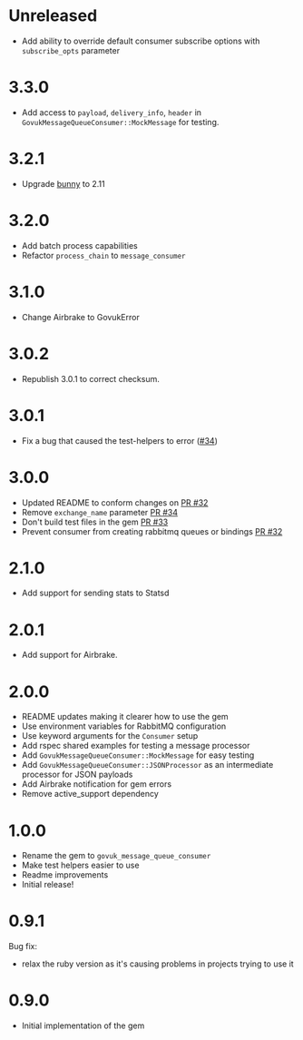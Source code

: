 # Unreleased

- Add ability to override default consumer subscribe options with `subscribe_opts` parameter

# 3.3.0

- Add access to `payload`, `delivery_info`, `header` in `GovukMessageQueueConsumer::MockMessage` for testing.

# 3.2.1

- Upgrade [bunny](http://rubybunny.info/) to 2.11

# 3.2.0

- Add batch process capabilities
- Refactor `process_chain` to `message_consumer` 

# 3.1.0

- Change Airbrake to GovukError

# 3.0.2

- Republish 3.0.1 to correct checksum.

# 3.0.1

- Fix a bug that caused the test-helpers to error ([#34](https://github.com/alphagov/govuk_message_queue_consumer/pull/34))

# 3.0.0

- Updated README to conform changes on [PR #32](https://github.com/alphagov/govuk_message_queue_consumer/pull/32)
- Remove `exchange_name` parameter [PR #34](https://github.com/alphagov/govuk_message_queue_consumer/pull/34)
- Don't build test files in the gem [PR #33](https://github.com/alphagov/govuk_message_queue_consumer/pull/33)
- Prevent consumer from creating rabbitmq queues or bindings [PR #32](https://github.com/alphagov/govuk_message_queue_consumer/pull/32)

# 2.1.0

- Add support for sending stats to Statsd

# 2.0.1

* Add support for Airbrake.

# 2.0.0

- README updates making it clearer how to use the gem
- Use environment variables for RabbitMQ configuration
- Use keyword arguments for the `Consumer` setup
- Add rspec shared examples for testing a message processor
- Add `GovukMessageQueueConsumer::MockMessage` for easy testing
- Add `GovukMessageQueueConsumer::JSONProcessor` as an intermediate processor for JSON payloads
- Add Airbrake notification for gem errors
- Remove active_support dependency

# 1.0.0

- Rename the gem to `govuk_message_queue_consumer`
- Make test helpers easier to use
- Readme improvements
- Initial release!

# 0.9.1

Bug fix:
- relax the ruby version as it's causing problems in projects trying to use it


# 0.9.0

- Initial implementation of the gem
